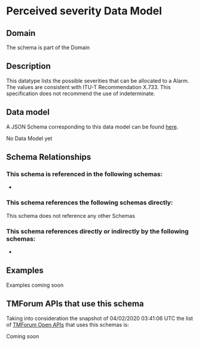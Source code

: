 # Perceived severity Data Model

## Domain

The  schema is part of the  Domain

## Description

This datatype lists the possible severities that can be allocated to a Alarm. The values are consistent with ITU-T Recommendation X.733. This specification does not recommend the use of indeterminate.

## Data model

A JSON Schema corresponding to this data model can be found
[here](https://github.com/tmforum-rand/schemas/blob/candidates/Common/PerceivedSeverity.schema.json).

No Data Model yet

## Schema Relationships

### This schema is referenced in the following schemas:

-

### This schema references the following schemas directly:

This schema does not reference any other Schemas

### This schema references directly or indirectly by the following schemas:

-



## Examples

Examples coming soon

## TMForum APIs that use this schema

Taking into consideration the snapshot of 04/02/2020 03:41:06 UTC the list of [TMForum Open APIs](https://www.tmforum.org/open-apis/) that uses this schemas is:

Coming soon